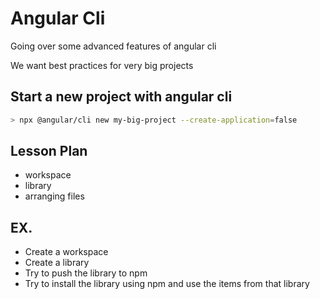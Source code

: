 # Angular Cli

Going over some advanced features of angular cli

We want best practices for very big projects

## Start a new project with angular cli

```bash
> npx @angular/cli new my-big-project --create-application=false
```

## Lesson Plan

- workspace
- library
- arranging files

## EX.

- Create a workspace
- Create a library
- Try to push the library to npm
- Try to install the library using npm and use the items from that library